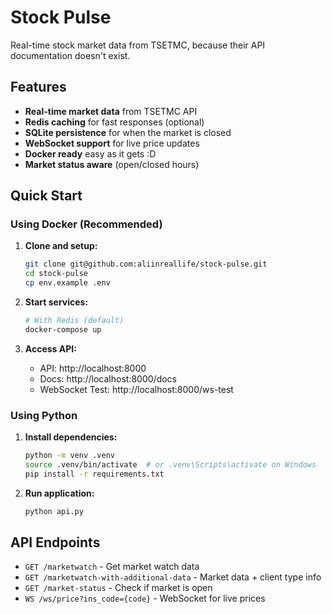 # Stock Pulse

Real-time stock market data from TSETMC, because their API documentation doesn't exist.

## Features

-  **Real-time market data** from TSETMC API
-  **Redis caching** for fast responses (optional)
-  **SQLite persistence** for when the market is closed
-  **WebSocket support** for live price updates
-  **Docker ready** easy as it gets :D
-  **Market status aware** (open/closed hours)

## Quick Start

### Using Docker (Recommended)

1. **Clone and setup:**
   ```bash
   git clone git@github.com:aliinreallife/stock-pulse.git
   cd stock-pulse
   cp env.example .env
   ```

2. **Start services:**
   ```bash
   # With Redis (default)
   docker-compose up
   ```

3. **Access API:**
   - API: http://localhost:8000
   - Docs: http://localhost:8000/docs
   - WebSocket Test: http://localhost:8000/ws-test

### Using Python

1. **Install dependencies:**
   ```bash
   python -m venv .venv
   source .venv/bin/activate  # or .venv\Scripts\activate on Windows
   pip install -r requirements.txt
   ```

2. **Run application:**
   ```bash
   python api.py
   ```

## API Endpoints

- `GET /marketwatch` - Get market watch data
- `GET /marketwatch-with-additional-data` - Market data + client type info
- `GET /market-status` - Check if market is open
- `WS /ws/price?ins_code={code}` - WebSocket for live prices

